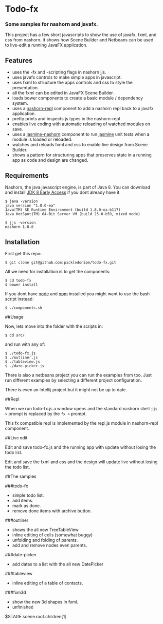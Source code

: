 # Todo-fx

### Some samples for nashorn and javafx.

This project has a few short javascripts to show the use of javafx, fxml, and css from nashorn. It shows how Scene Builder and Netbeans can be used to live-edit a running JavaFX application.

## Features

* uses the -fx and -scripting flags in nashorn jjs.
* uses javafx controls to make simple apps in javascript.
* uses fxml to structure the apps controls and css to style the presentation.
* all the fxml can be edited in JavaFX Scene Builder.
* loads bower components to create a basic module / dependency system.
* uses a [nashorn-repl](http://github.com/pickledonion/nashorn-repl) component to add a nashorn repl back to a javafx application.
* pretty prints and inspects js types in the nashorn-repl
* enables live coding with automatic reloading of watched modules on save.
* uses a [jasmine-nashorn](http://github.com/pickledonion/jasmine-nashorn) component to run [jasmine](http://pivotal.github.io/jasmine/) unit tests when a module is loaded or reloaded.
* watches and reloads fxml and css to enable live design from Scene Builder.
* shows a pattern for structuring apps that preserves state in a running app as code and design are changed.

## Requirements

Nashorn, the java javascript engine, is part of Java 8. You can download and install [JDK 8 Early Access](https://jdk8.java.net/download.html) if you dont already have it.

    $ java -version
    java version "1.8.0-ea"
    Java(TM) SE Runtime Environment (build 1.8.0-ea-b117)
    Java HotSpot(TM) 64-Bit Server VM (build 25.0-b59, mixed mode)

    $ jjs -version
    nashorn 1.8.0


## Installation

First get this repo:

    $ git clone git@github.com:pickledonion/todo-fx.git

All we need for installation is to get the components:

    $ cd todo-fx
    $ bower install

If you dont have [node](http://nodejs.org/) and [npm](https://npmjs.org/) installed you might want to use the bash script instead:

    $ ./components.sh

##Usage

Now, lets move into the folder with the scripts in:

    $ cd src/

and run with any of:

    $ ./todo-fx.js
    $ ./outliner.js
    $ ./tableview.js
    $ ./date-picker.js

There is also a netbeans project you can run the examples from too.
Just run different examples by selecting a different project configuration.

There is even an Intellij project but it might not be up to date.


##Repl

When we run todo-fx.js a window opens and the standard nashorn shell `jjs >` prompt is replaced by the `fx >` prompt.

This fx compatible repl is implemented by the repl.js module in nashorn-repl component.


##Live edit

Edit and save todo-fx.js and the running app with update without losing the todo list.

Edit and save the fxml and css and the design will update live without losing the todo list.

##The samples

###todo-fx

* simple todo list.
* add items.
* mark as done.
* remove done items with archive button.

###outliner

* shows the all new TreeTableView
* inline editing of cells (somewhat buggy)
* unfolding and folding of parents.
* add and remove nodes even parents.

###date-picker

* add dates to a list with the all new DatePicker

###tableview

* inline editing of a table of contacts.

###fxm3d

* show the new 3d shapes in fxml.
* unfinished

$STAGE.scene.root.children[1]